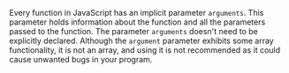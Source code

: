 Every function in JavaScript has an implicit parameter `arguments`. This parameter holds information about the function and all the parameters passed to the function. The parameter `arguments` doesn't need to be explicitly declared. Although the `argument` parameter exhibits some array functionality, it is not an array, and using it is not recommended as it could cause unwanted bugs in your program.